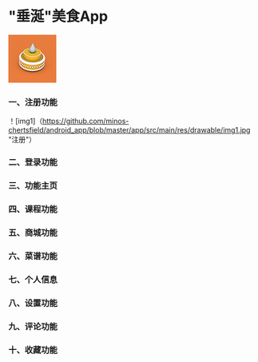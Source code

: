 # "垂涎"美食App
![logo](https://github.com/minos-chertsfield/android_app/blob/master/app/src/main/res/mipmap-mdpi/logo96.png "垂涎")

### 一、注册功能
！[img1]（https://github.com/minos-chertsfield/android_app/blob/master/app/src/main/res/drawable/img1.jpg "注册"）

### 二、登录功能

### 三、功能主页

### 四、课程功能

### 五、商城功能

### 六、菜谱功能

### 七、个人信息

### 八、设置功能

### 九、评论功能

### 十、收藏功能
